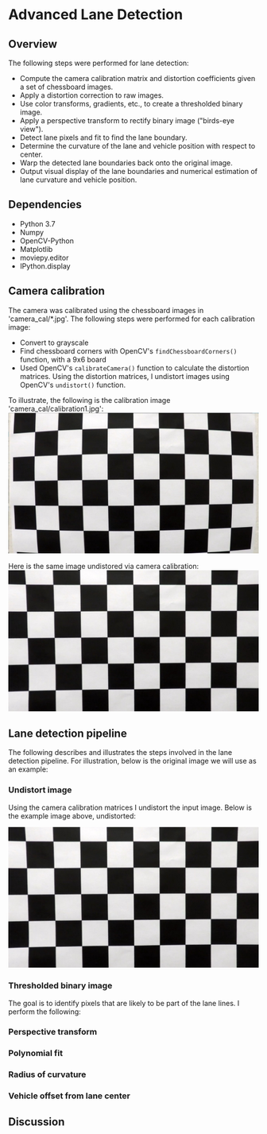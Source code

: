 # Advanced Lane Detection

## Overview

The following steps were performed for lane detection:

* Compute the camera calibration matrix and distortion coefficients given a set of chessboard images.
* Apply a distortion correction to raw images.
* Use color transforms, gradients, etc., to create a thresholded binary image.
* Apply a perspective transform to rectify binary image ("birds-eye view").
* Detect lane pixels and fit to find the lane boundary.
* Determine the curvature of the lane and vehicle position with respect to center.
* Warp the detected lane boundaries back onto the original image.
* Output visual display of the lane boundaries and numerical estimation of lane curvature and vehicle position.

## Dependencies
* Python 3.7
* Numpy
* OpenCV-Python
* Matplotlib
* moviepy.editor
* IPython.display

## Camera calibration
The camera was calibrated using the chessboard images in 'camera_cal/*.jpg'. The following steps were performed for each calibration image:

* Convert to grayscale
* Find chessboard corners with OpenCV's `findChessboardCorners()` function, with a 9x6 board
* Used OpenCV's `calibrateCamera()` function to calculate the distortion matrices. Using the distortion matrices, I undistort images using OpenCV's `undistort()` function.


To illustrate, the following is the calibration image 'camera_cal/calibration1.jpg':
![calibration5](camera_cal/calibration1.jpg)

Here is the same image undistored via camera calibration:
![undist_cal5](output_images/undistort_calibration.png)


## Lane detection pipeline
The following describes and illustrates the steps involved in the lane detection pipeline. For illustration, below is the original image we will use as an example:


### Undistort image
Using the camera calibration matrices I undistort the input image. Below is the example image above, undistorted:

![undist](output_images/undistort_calibration.png)

### Thresholded binary image
The goal is to identify pixels that are likely to be part of the lane lines. 
I perform the following:

### Perspective transform

### Polynomial fit


### Radius of curvature


### Vehicle offset from lane center




## Discussion
